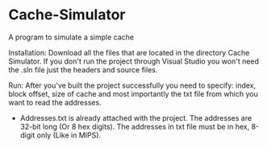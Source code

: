 # Cache-Simulator
A program to simulate a simple cache

Installation:
Download all the files that are located in the directory Cache Simulator.
If you don't run the project through Visual Studio you won't need the .sln file just the headers and source files.

Run:
After you've built the project successfully you need to specify: index, block offset, size of cache and most importantly the txt file from which you want to read the addresses.
- Addresses.txt is already attached with the project.
The addresses are 32-bit long (Or 8 hex digits). The addresses in txt file must be in hex, 8-digit only (Like in MIPS).

